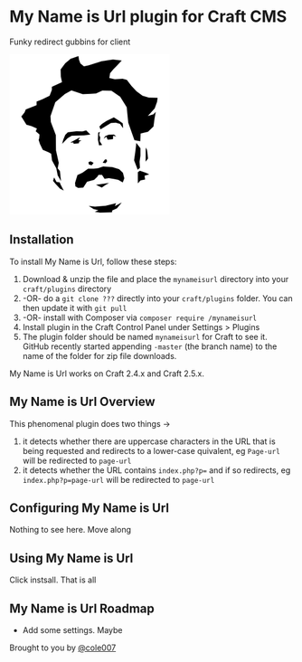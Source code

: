 # My Name is Url plugin for Craft CMS

Funky redirect gubbins for client

![My Name is Url](resources/screenshots/plugin_logo.png)

## Installation

To install My Name is Url, follow these steps:

1. Download & unzip the file and place the `mynameisurl` directory into your `craft/plugins` directory
2.  -OR- do a `git clone ???` directly into your `craft/plugins` folder.  You can then update it with `git pull`
3.  -OR- install with Composer via `composer require /mynameisurl`
4. Install plugin in the Craft Control Panel under Settings > Plugins
5. The plugin folder should be named `mynameisurl` for Craft to see it.  GitHub recently started appending `-master` (the branch name) to the name of the folder for zip file downloads.

My Name is Url works on Craft 2.4.x and Craft 2.5.x.

## My Name is Url Overview

This phenomenal plugin does two things -> 

1. it detects whether there are uppercase characters in the URL that is being requested and redirects to a lower-case quivalent, eg `Page-url` will be redirected to `page-url`
2. it detects whether the URL contains `index.php?p=` and if so redirects, eg `index.php?p=page-url` will be redirected to `page-url` 

## Configuring My Name is Url

Nothing to see here. Move along

## Using My Name is Url

Click instsall. That is all

## My Name is Url Roadmap

* Add some settings. Maybe

Brought to you by [@cole007](http://ournameismud.co.uk/)
